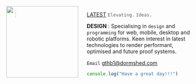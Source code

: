 <img src="https://fav.mattperkins.com/favicon.png" align="left" width="192px" height="192px" />
<img align="left" width="0" height="320px" hspace=10/>

> [LATEST](http://---.com) `Elevating.` `Ideas.`

**DESIGN** : Specialising in `design` and `programming` for web, mobile, desktop and robotic platforms. Keen interest in latest technologies to render performant, optimised and future proof systems.

`Email` <a href="mailto:--@--.com">gthb1@dormshed.com</a>

```Javascript
console.log("Have a great day!!!")
```
